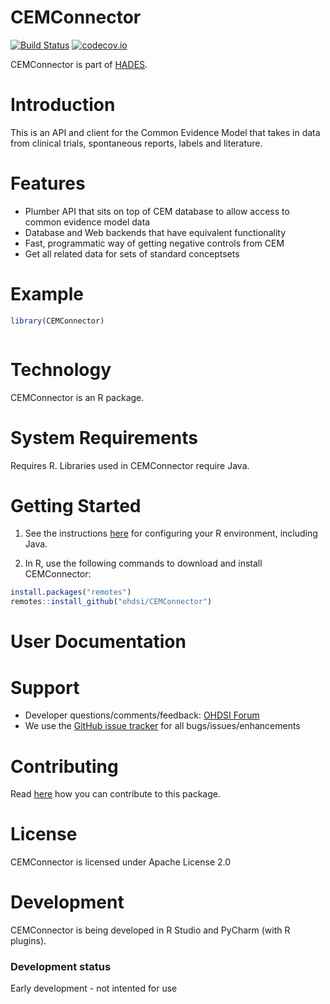 CEMConnector
====================

[![Build Status](https://github.com/OHDSI/CEMConnector/workflows/R-CMD-check/badge.svg)](https://github.com/OHDSI/CEMConnector/actions?query=workflow%3AR-CMD-check)
[![codecov.io](https://codecov.io/github/OHDSI/CEMConnector/coverage.svg?branch=master)](https://codecov.io/github/OHDSI/CEMConnector?branch=master)

CEMConnector is part of [HADES](https://ohdsi.github.io/Hades).

Introduction
============
This is an API and client for the Common Evidence Model that takes in data from clinical trials, spontaneous reports,
 labels and literature.
 


Features
========
- Plumber API that sits on top of CEM database to allow access to common evidence model data
- Database and Web backends that have equivalent functionality
- Fast, programmatic way of getting negative controls from CEM
- Get all related data for sets of standard conceptsets

Example
========
```r
library(CEMConnector)



```

Technology
============
CEMConnector is an R package.

System Requirements
============
Requires R. Libraries used in CEMConnector require Java.

Getting Started
===============

1. See the instructions [here](https://ohdsi.github.io/Hades/rSetup.html) for configuring your R environment, including Java.

2. In R, use the following commands to download and install CEMConnector:

  ```r
  install.packages("remotes")
  remotes::install_github("ohdsi/CEMConnector")
  ```

User Documentation
==================


Support
=======
* Developer questions/comments/feedback: <a href="http://forums.ohdsi.org/c/developers">OHDSI Forum</a>
* We use the <a href="https://github.com/OHDSI/CEMConnector/issues">GitHub issue tracker</a> for all bugs/issues/enhancements

Contributing
============
Read [here](https://ohdsi.github.io/Hades/contribute.html) how you can contribute to this package.


License
=======
CEMConnector is licensed under Apache License 2.0

Development
===========
CEMConnector is being developed in R Studio and PyCharm (with R plugins).

### Development status

Early development - not intented for use
